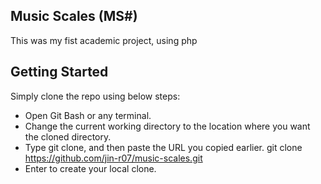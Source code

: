 ## Music Scales (MS#)
This was my fist academic project, using php

## Getting Started
Simply clone the repo using below steps:
- Open Git Bash or any terminal.
- Change the current working directory to the location where you want the cloned directory.
- Type git clone, and then paste the URL you copied earlier. git clone https://github.com/jin-r07/music-scales.git
- Enter to create your local clone.
